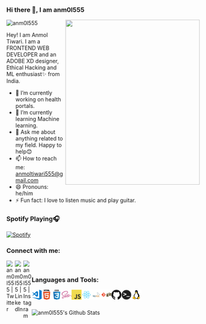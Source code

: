 ### Hi there 👋, I am anm0l555
<img align="right" src="https://media.giphy.com/media/l0IyeheChYxx2byDu/giphy.gif" height="430" width="350">
<p align="left"> <img src="https://komarev.com/ghpvc/?username=anm0l555&label=Views&color=blue&style=plastic" alt="anm0l555" /> </p>

Hey! I am Anmol Tiwari. I am a FRONTEND WEB DEVELOPER and an ADOBE XD designer, Ethical Hacking and ML enthusiast✨ from India.


- 🔭 I’m currently working on health portals.
- 🌱 I’m currently learning Machine learning.
- 💬 Ask me about anything related to my field. Happy to help😊
- 📫 How to reach me: anmoltiwari555@gmail.com
- 😄 Pronouns: he/him
- ⚡ Fun fact: I love to listen music and play guitar.


### Spotify Playing🎧
[![Spotify](https://novatorem.anm0l555.vercel.app/api/spotify)](https://open.spotify.com/user/wccyzn9wh6r8ymrrkl1yoxrks)

### Connect with me:

[<img align="left" alt="anm0l555 | Twitter" width="22px" src="https://cdn.jsdelivr.net/npm/simple-icons@v3/icons/twitter.svg" />][twitter]
[<img align="left" alt="anm0l555 | LinkedIn" width="22px" src="https://cdn.jsdelivr.net/npm/simple-icons@v3/icons/linkedin.svg" />][linkedin]
[<img align="left" alt="anm0l555 | Instagram" width="22px" src="https://cdn.jsdelivr.net/npm/simple-icons@v3/icons/instagram.svg" />][instagram]

<br />



### Languages and Tools:

<img align="left" alt="Visual Studio Code" width="26px" src="https://raw.githubusercontent.com/github/explore/80688e429a7d4ef2fca1e82350fe8e3517d3494d/topics/visual-studio-code/visual-studio-code.png" />
<img align="left" alt="HTML5" width="26px" src="https://raw.githubusercontent.com/github/explore/80688e429a7d4ef2fca1e82350fe8e3517d3494d/topics/html/html.png" />
<img align="left" alt="CSS3" width="26px" src="https://raw.githubusercontent.com/github/explore/80688e429a7d4ef2fca1e82350fe8e3517d3494d/topics/css/css.png" />
<img align="left" alt="Sass" width="26px" src="https://raw.githubusercontent.com/github/explore/80688e429a7d4ef2fca1e82350fe8e3517d3494d/topics/sass/sass.png" />
<img align="left" alt="JavaScript" width="26px" src="https://raw.githubusercontent.com/github/explore/80688e429a7d4ef2fca1e82350fe8e3517d3494d/topics/javascript/javascript.png" />
<img align="left" alt="React" width="26px" src="https://raw.githubusercontent.com/github/explore/80688e429a7d4ef2fca1e82350fe8e3517d3494d/topics/react/react.png" />
<img align="left" alt="MySQL" width="26px" src="https://raw.githubusercontent.com/github/explore/80688e429a7d4ef2fca1e82350fe8e3517d3494d/topics/mysql/mysql.png" />
<img align="left" alt="Git" width="26px" src="https://raw.githubusercontent.com/github/explore/80688e429a7d4ef2fca1e82350fe8e3517d3494d/topics/git/git.png" />
<img align="left" alt="GitHub" width="26px" src="https://raw.githubusercontent.com/github/explore/78df643247d429f6cc873026c0622819ad797942/topics/github/github.png" />
<img align="left" alt="Terminal" width="26px" src="https://raw.githubusercontent.com/github/explore/80688e429a7d4ef2fca1e82350fe8e3517d3494d/topics/terminal/terminal.png" />
<img align="left" alt="Terminal" width="26px" src="https://raw.githubusercontent.com/github/explore/80688e429a7d4ef2fca1e82350fe8e3517d3494d/topics/linux/linux.png" />

<br />


[twitter]: https://twitter.com/Anmol30777677
[instagram]: https://www.instagram.com/anm0l1502/
[linkedin]: https://www.linkedin.com/in/anmol-tiwari-182b77192/

<br />
<br />

<img align="left" alt="anm0l555's Github Stats" src="https://github-readme-stats.anm0l555.vercel.app/api?username=anm0l555&show_icons=true&theme=radical" />



